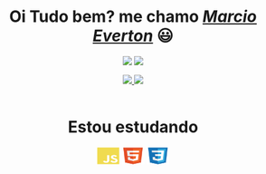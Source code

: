 <div >
  <h1 align="center">Oi Tudo bem? me chamo <a href="https://www.linkedin.com/in/marcio-everton-927581161/"><i>Marcio Everton</i></a> 😃️</h1>
  <div align="center">
  
  <a href="https://www.linkedin.com/in/marcio-everton-927581161/" target="_blank"><img src="https://img.shields.io/badge/-LinkedIn-%230077B5?style=for-the-badge&logo=linkedin&logoColor=white" target="_blank"></a> 
  <a href="mailto:marciohxd@gmail.com"><img src="https://img.shields.io/badge/-Gmail-%23333?style=for-the-badge&logo=gmail&logoColor=white" target="_blank"></a>
</div>

<div align="center">
 <a href="https://github.com/MarcioEverton">
   <img height="150em" src="https://github-readme-stats.vercel.app/api?username=MarcioEverton&show_icons=true&theme=dracula"</a>
  <a href="https://github.com/MarcioEverton">
    <img height="150em" src="https://github-readme-stats.vercel.app/api/top-langs/?username=MarcioEverton&theme=dracula&hide_border=false&&layout=compact"/>
  </a>
</div>


<div align="center" align="top"><br>
<h1 align="center">Estou estudando</h1>
 <img align="center" alt="Js" height="30" width="40"   src="https://raw.githubusercontent.com/devicons/devicon/master/icons/javascript/javascript-plain.svg"(https://img.shields.io/badge/CSS3-1572B6?style=for-the-badge&logo=css3&logoColor=white)>
 <img align="center" alt="HTML" height="30" width="40" src="https://raw.githubusercontent.com/devicons/devicon/master/icons/html5/html5-original.svg">
<img align="center" alt="CSS" height="30" width="40" src="https://raw.githubusercontent.com/devicons/devicon/master/icons/css3/css3-original.svg">
</div><br>


